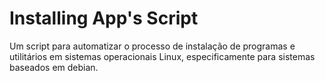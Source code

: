 # Installing App's Script

Um script para automatizar o processo de instalação de programas e utilitários em sistemas operacionais Linux, especificamente para sistemas baseados em debian.

